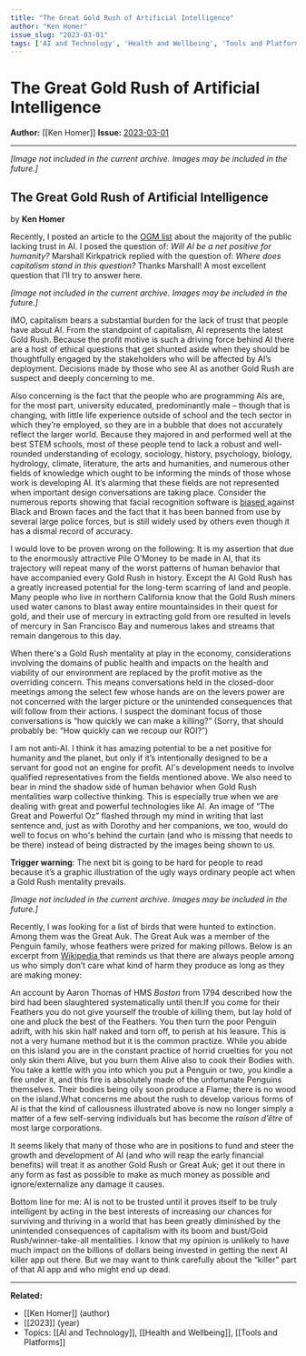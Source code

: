 ```yaml
---
title: "The Great Gold Rush of Artificial Intelligence"
author: "Ken Homer"
issue_slug: "2023-03-01"
tags: ['AI and Technology', 'Health and Wellbeing', 'Tools and Platforms']
---
```


# The Great Gold Rush of Artificial Intelligence

**Author:** [[Ken Homer]]
**Issue:** [2023-03-01](https://plex.collectivesensecommons.org/2023-03-01/)

---

*[Image not included in the current archive. Images may be included in the future.]*

## The Great Gold Rush of Artificial Intelligence
by **Ken Homer**

Recently, I posted an article to the [OGM list](https://docs.google.com/forms/d/e/1FAIpQLSfNY_K88JLK0FOSmV5ulYYYdX6_n_HZ9TARZM0RcsisZbrOSQ/viewform) about the majority of the public lacking trust in AI. I posed the question of: *Will AI be a net positive for humanity?* Marshall Kirkpatrick replied with the question of: *Where does capitalism stand in this question?* Thanks Marshall! A most excellent question that I’ll try to answer here.

*[Image not included in the current archive. Images may be included in the future.]*

IMO, capitalism bears a substantial burden for the lack of trust that people have about AI. From the standpoint of capitalism, AI represents the latest Gold Rush. Because the profit motive is such a driving force behind AI there are a host of ethical questions that get shunted aside when they should be thoughtfully engaged by the stakeholders who will be affected by AI’s deployment. Decisions made by those who see AI as another Gold Rush are suspect and deeply concerning to me.

Also concerning is the fact that the people who are programming AIs are, for the most part, university educated, predominantly male – though that is changing, with little life experience outside of school and the tech sector in which they’re employed, so they are in a bubble that does not accurately reflect the larger world. Because they majored in and performed well at the best STEM schools, most of these people tend to lack a robust and well-rounded understanding of ecology, sociology, history, psychology, biology, hydrology, climate, literature, the arts and humanities, and numerous other fields of knowledge which ought to be informing the minds of those whose work is developing AI. It’s alarming that these fields are not represented when important design conversations are taking place. Consider the numerous reports showing that facial recognition software is [biased ](https://sitn.hms.harvard.edu/flash/2020/racial-discrimination-in-face-recognition-technology/)against Black and Brown faces and the fact that it has been banned from use by several large police forces, but is still widely used by others even though it has a dismal record of accuracy.

I would love to be proven wrong on the following: It is my assertion that due to the enormously attractive Pile O’Money to be made in AI, that its trajectory will repeat many of the worst patterns of human behavior that have accompanied every Gold Rush in history. Except the AI Gold Rush has a greatly increased potential for the long-term scarring of land and people. Many people who live in northern California know that the Gold Rush miners used water canons to blast away entire mountainsides in their quest for gold, and their use of mercury in extracting gold from ore resulted in levels of mercury in San Francisco Bay and numerous lakes and streams that remain dangerous to this day.

When there's a Gold Rush mentality at play in the economy, considerations involving the domains of public health and impacts on the health and viability of our environment are replaced by the profit motive as the overriding concern. This means conversations held in the closed-door meetings among the select few whose hands are on the levers power are not concerned with the larger picture or the unintended consequences that will follow from their actions. I suspect the dominant focus of those conversations is “how quickly we can make a killing?” (Sorry, that should probably be: “How quickly can we recoup our ROI?”)

I am not anti-AI. I think it has amazing potential to be a net positive for humanity and the planet, but only if it’s intentionally designed to be a servant for good not an engine for profit. AI's development needs to involve qualified representatives from the fields mentioned above. We also need to bear in mind the shadow side of human behavior when Gold Rush mentalities warp collective thinking. This is especially true when we are dealing with great and powerful technologies like AI. An image of “The Great and Powerful Oz” flashed through my mind in writing that last sentence and, just as with Dorothy and her companions, we too, would do well to focus on who's behind the curtain (and who is missing that needs to be there) instead of being distracted by the images being shown to us.

**Trigger warning**: The next bit is going to be hard for people to read because it’s a graphic illustration of the ugly ways ordinary people act when a Gold Rush mentality prevails.

*[Image not included in the current archive. Images may be included in the future.]*

Recently, I was looking for a list of birds that were hunted to extinction. Among them was the Great Auk. The Great Auk was a member of the Penguin family, whose feathers were prized for making pillows. Below is an excerpt from [Wikipedia ](https://en.wikipedia.org/wiki/Great_auk)that reminds us that there are always people among us who simply don’t care what kind of harm they produce as long as they are making money:

An account by Aaron Thomas of HMS *Boston* from 1794 described how the bird had been slaughtered systematically until then:If you come for their Feathers you do not give yourself the trouble of killing them, but lay hold of one and pluck the best of the Feathers. You then turn the poor Penguin adrift, with his skin half naked and torn off, to perish at his leasure. This is not a very humane method but it is the common practize. While you abide on this island you are in the constant practice of horrid cruelties for you not only skin them Alive, but you burn them Alive also to cook their Bodies with. You take a kettle with you into which you put a Penguin or two, you kindle a fire under it, and this fire is absolutely made of the unfortunate Penguins themselves. Their bodies being oily soon produce a Flame; there is no wood on the island.What concerns me about the rush to develop various forms of AI is that the kind of callousness illustrated above is now no longer simply a matter of a few self-serving individuals but has become the *raison d’être* of most large corporations.

It seems likely that many of those who are in positions to fund and steer the growth and development of AI (and who will reap the early financial benefits) will treat it as another Gold Rush or Great Auk; get it out there in any form as fast as possible to make as much money as possible and ignore/externalize any damage it causes.

Bottom line for me: AI is not to be trusted until it proves itself to be truly intelligent by acting in the best interests of increasing our chances for surviving and thriving in a world that has been greatly diminished by the unintended consequences of capitalism with its boom and bust/Gold Rush/winner-take-all mentalities. I know that my opinion is unlikely to have much impact on the billions of dollars being invested in getting the next AI killer app out there. But we may want to think carefully about the “killer” part of that AI app and who might end up dead.

---

**Related:**
- [[Ken Homer]] (author)
- [[2023]] (year)
- Topics: [[AI and Technology]], [[Health and Wellbeing]], [[Tools and Platforms]]

